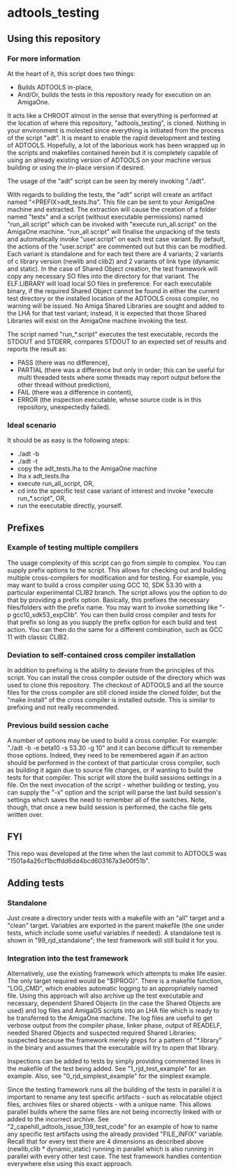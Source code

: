 # adtools_testing

## Using this repository
### For more information
At the heart of it, this script does two things:
- Builds ADTOOLS in-place,
- And/Or, builds the tests in this repository ready for execution on an
  AmigaOne.

It acts like a CHROOT almost in the sense that everything is performed at the
location of where this repository, "adtools_testing", is cloned. Nothing in your
environment is molested since everything is initiated from the process of the
script "adt". It is meant to enable the rapid development and testing of
ADTOOLS. Hopefully, a lot of the laborious work has been wrapped up in the
scripts and makefiles contained herein but it is completely capable of using an
already existing version of ADTOOLS on your machine versus building or using the
in-place version if desired.

The usage of the "adt" script can be seen by merely invoking "./adt".

With regards to building the tests, the "adt" script will create an artifact
named "\<PREFIX>adt_tests.lha". This file can be sent to your AmigaOne machine
and extracted. The extraction will cause the creation of a folder named "tests"
and a script (without executable permissions) named "run_all.script" which can
be invoked with "execute run_all.script" on the AmigaOne machine.
"run_all.script" will finalise the unpacking of the tests and automatically
invoke "user.script" on each test case variant. By default, the actions of the
"user.script" are commented out but this can be modified. Each variant is
standalone and for each test there are 4 variants; 2 variants of c library
version (newlib and clib2) and 2 variants of link type (dynamic and static). In
the case of Shared Object creation, the test framework will copy any necessary
SO files into the directory for that variant. The ELF.LIBRARY will load local SO
files in preference. For each executable binary, if the required Shared Object
cannot be found in either the current test directory or the installed location
of the ADTOOLS cross compiler, no warning will be issued. No Amiga Shared
Libraries are sought and added to the LHA for that test variant; instead, it is
expected that those Shared Libraries will exist on the AmigaOne machine invoking
the test.

The script named "run_*.script" executes the test
executable, records the STDOUT and STDERR, compares STDOUT to an expected set of
results and reports the result as:
- PASS    (there was no difference),
- PARTIAL (there was a difference but only in order; this can be useful for
          multi threaded tests where some threads may report output before the
          other thread without prediction),
- FAIL    (there was a difference in content),
- ERROR   (the inspection executable, whose source code is in this repository,
          unexpectedly failed).

### Ideal scenario
It should be as easy is the following steps:
- ./adt -b
- ./adt -t
- copy the adt_tests.lha to the AmigaOne machine
- lha x adt_tests.lha 
- execute run_all_script, OR,
- cd into the specific test case variant of interest and invoke
  "execute run_*.script", OR,
- run the executable directly, yourself.

## Prefixes
### Example of testing multiple compilers
The usage complexity of this script can go from simple to complex. You can
supply prefix options to the script. This allows for checking out and building
multiple cross-compilers for modification and for testing. For example, you may
want to build a cross compiler using GCC 10, SDK 53.30 with a particular
experimental CLIB2 branch. The script allows you the option to do that by
providing a prefix option. Basically, this prefixes the necessary files/folders
with the prefix name. You may want to invoke something like "-p
gcc10_sdk53_expClib". You can then build cross compiler and tests for that
prefix so long as you supply the prefix option for each build and test
action. You can then do the same for a different combination, such as GCC 11
with classic CLIB2.

### Deviation to self-contained cross compiler installation
In addition to prefixing is the ability to deviate from the
principles of this script. You can install the cross compiler outside of the
directory which was used to clone this repository. The checkout of ADTOOLS and
all the source files for the cross compiler are still cloned inside the cloned
folder, but the "make install" of the cross compiler is installed outside. This
is similar to prefixing and not really recommended.

### Previous build session cache
A number of options may be used to build a cross compiler. For example: "./adt
-b -e beta10 -s 53.30 -g 10" and it can become difficult to remember those
options. Indeed, they need to be remembered again if an action should be
performed in the context of that particular cross compiler, such as building it
again due to source file changes, or if wanting to build the tests for that
compiler. This script will store the build sessions settings in a file. On the
next invocation of the script - whether building or testing, you can supply the
"-x" option and the script will parse the last build session's settings which
saves the need to remember all of the switches. Note, though, that once a new
build session is performed, the cache file gets written over.

## FYI
This repo was developed at the time when the last commit to ADTOOLS was
"1501a4a26cf1bcffdd6dd4bcd603167a3e00f51b".

## Adding tests
### Standalone
Just create a directory under tests with a makefile with an "all" target and a
"clean" target. Variables are exported in the parent makefile (the one under
tests, which include some useful variables if needed). A standalone test is
shown in "99_rjd_standalone"; the test framework will still build it for you.

### Integration into the test framework
Alternatively, use the existing framework which attempts to make life
easier. The only target required would be "$(PROG)". There is a makefile
function, "LOG_CMD", which enables automatic logging to an appropriately named
file. Using this approach will also archive up the test executable and
necessary, dependent Shared Objects (in the case the Shared Objects are used)
and log files and AmigaOS scripts into an LHA file which is ready to be
transferred to the AmigaOne machine. The log files are useful to get verbose
output from the compiler phase, linker phase, output of READELF, needed Shared
Objects and suspected required Shared Libraries; suspected because the framework
merely greps for a pattern of "*.library" in the binary and assumes that the
executable will try to open that library.

Inspections can be added to tests by simply providing commented lines in the
makefile of the test being added. See "1_rjd_test_example" for an example. Also,
see "0_rjd_simplest_example" for the simplest example.

Since the testing framework runs all the building of the tests in parallel it is
important to rename any test specific artifacts - such as relocatable object
files, archives files or shared objects - with a unique name. This allows
parallel builds where the same files are not being incorrectly linked with or
added to the incorrect archive. See "2_capehill_adtools_issue_139_test_code" for
an example of how to name any specific test artifacts using the already provided
"FILE_INFIX" variable. Recall that for every test there are 4 dimensions as
described above (newlib,clib * dynamic,static) running in parallel which is also
running in parallel with every other test case. The test framework handles
contention everywhere else using this exact approach.
